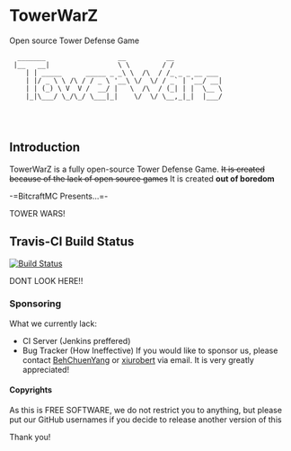 # TowerWarZ
Open source Tower Defense Game

```
  _______                  __          __            
 |__   __|                 \ \        / /            
    | | _____      _____ _ _\ \  /\  / /_ _ _ __ ___ 
    | |/ _ \ \ /\ / / _ \ '__\ \/  \/ / _` | '__/ __|
    | | (_) \ V  V /  __/ |   \  /\  / (_| | |  \__ \
    |_|\___/ \_/\_/ \___|_|    \/  \/ \__,_|_|  |___/
                                                     
                                                     
                                                     
```
## Introduction
TowerWarZ is a fully open-source Tower Defense Game. ~~It is created because of the lack of open source games~~ It is created **out of boredom**

-=BitcraftMC Presents...=-

TOWER WARS!

## Travis-CI Build Status
[![Build Status](https://travis-ci.org/xiurobert/TowerWarZ.svg?branch=master)](https://travis-ci.org/xiurobert/TowerWarZ)

DONT LOOK HERE!!
### Sponsoring
What we currently lack: 
- CI Server (Jenkins preffered)
- Bug Tracker (How Ineffective)
If you would like to sponsor us, please contact [BehChuenYang](mailto:depictiger@gmail.com) or [xiurobert](mailto:xiurobert@gmail.com) via email. It is very greatly appreciated!

#### Copyrights
As this is FREE SOFTWARE, we do not restrict you to anything, but please put our GitHub usernames if you decide to release
another version of this

Thank you!
